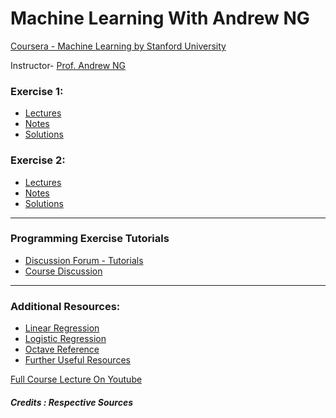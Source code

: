 # Machine Learning With Andrew NG

[Coursera - Machine Learning by Stanford University](https://www.coursera.org/learn/machine-learning)

Instructor- [Prof. Andrew NG](https://www.andrewng.org/)

### Exercise 1:
- [Lectures](https://github.com/greyhatguy007/MachineLearningAndrewNG/tree/main/home/ex1/Letcures)
- [Notes](https://github.com/greyhatguy007/MachineLearningAndrewNG/blob/main/home/ex1/Letcures/notes.pdf)
- [Solutions](https://github.com/greyhatguy007/MachineLearningAndrewNG/blob/main/home/ex1/)


### Exercise 2:
- [Lectures](https://github.com/greyhatguy007/MachineLearningAndrewNG/tree/main/home/ex2/Lectures)
- [Notes](https://github.com/greyhatguy007/MachineLearningAndrewNG/blob/main/home/ex2/Lectures/notes.pdf)
- [Solutions](https://github.com/greyhatguy007/MachineLearningAndrewNG/tree/main/home/ex2/)

<hr/>

### Programming Exercise Tutorials
- [Discussion Forum - Tutorials](https://www.coursera.org/learn/machine-learning/discussions/all/threads/m0ZdvjSrEeWddiIAC9pDDA)
- [Course Discussion](https://www.coursera.org/learn/machine-learning/discussions/all/threads/0SxufTSrEeWPACIACw4G5w)


<hr/>

### Additional Resources:
- [Linear Regression](https://adit.io/posts/2016-02-20-Linear-Regression-in-Pictures.html)
- [Logistic Regression](https://adit.io/posts/2016-03-13-Logistic-Regression.html#non-linear-classification)
- [Octave Reference](https://octave.org/octave.pdf)
- [Further Useful Resources](https://www.coursera.org/learn/machine-learning/resources/NrY2G)


[Full Course Lecture On Youtube](https://youtube.com/playlist?list=PLLssT5z_DsK-h9vYZkQkYNWcItqhlRJLN)

##### Credits : Respective Sources
